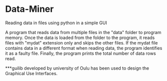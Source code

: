 # Data-Miner
Reading data in files using python in a simple GUI

A program that reads data from multiple files in the "data" folder to program memory. 
Once the data is loaded from the folder to the program, it reads files with "mydat" extension only and skips the other files. 
If the mydat file contains data in a different format when reading data, the program identifies it as a faulty file.
Finally, the program prints the total number of data rows read.

***guilib developed by university of Oulu has been used to design the Graphical Use Interfaces.
